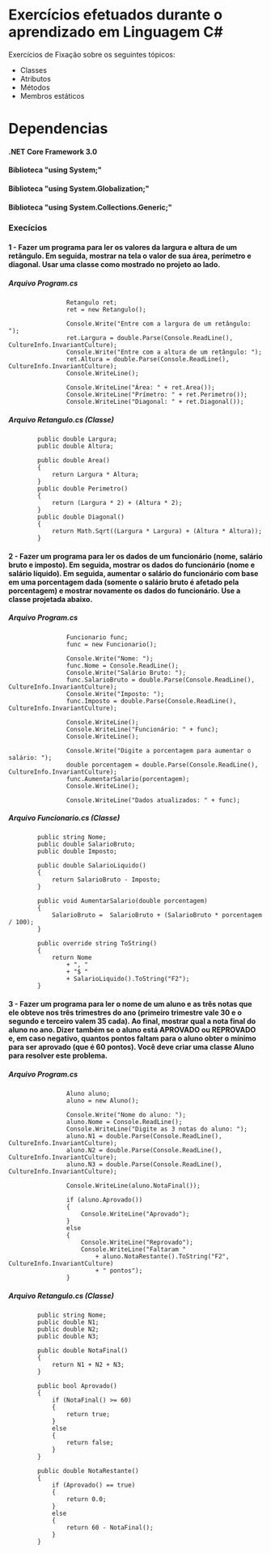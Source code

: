 # Exercícios efetuados durante o aprendizado em Linguagem C#
Exercícios de Fixação sobre os seguintes tópicos:
- Classes
- Atributos
- Métodos
- Membros estáticos

# Dependencias
#### .NET Core Framework 3.0
#### Biblioteca "using System;"
#### Biblioteca "using System.Globalization;"
#### Biblioteca "using System.Collections.Generic;"

### Execícios
#### 1 - Fazer um programa para ler os valores da largura e altura de um retângulo. Em seguida, mostrar na tela o valor de sua área, perímetro e diagonal. Usar uma classe como mostrado no projeto ao lado.

##### Arquivo Program.cs
```
                Retangulo ret;
                ret = new Retangulo();

                Console.Write("Entre com a largura de um retângulo: ");
                ret.Largura = double.Parse(Console.ReadLine(), CultureInfo.InvariantCulture);
                Console.Write("Entre com a altura de um retângulo: ");
                ret.Altura = double.Parse(Console.ReadLine(), CultureInfo.InvariantCulture);
                Console.WriteLine();

                Console.WriteLine("Área: " + ret.Area());
                Console.WriteLine("Prímetro: " + ret.Perimetro());
                Console.WriteLine("Diagonal: " + ret.Diagonal());
```

##### Arquivo Retangulo.cs (Classe)
```
        public double Largura;
        public double Altura;

        public double Area()
        {
            return Largura * Altura;
        }
        public double Perimetro()
        {
            return (Largura * 2) + (Altura * 2);
        }
        public double Diagonal()
        {
            return Math.Sqrt((Largura * Largura) + (Altura * Altura));
        }
```

#### 2 - Fazer um programa para ler os dados de um funcionário (nome, salário bruto e imposto). Em seguida, mostrar os dados do funcionário (nome e salário líquido). Em seguida, aumentar o salário do funcionário com base em uma porcentagem dada (somente o salário bruto é afetado pela porcentagem) e mostrar novamente os dados do funcionário. Use a classe projetada abaixo.

##### Arquivo Program.cs
```
                Funcionario func;
                func = new Funcionario();

                Console.Write("Nome: ");
                func.Nome = Console.ReadLine();
                Console.Write("Salário Bruto: ");
                func.SalarioBruto = double.Parse(Console.ReadLine(), CultureInfo.InvariantCulture);
                Console.Write("Imposto: ");
                func.Imposto = double.Parse(Console.ReadLine(), CultureInfo.InvariantCulture);

                Console.WriteLine();
                Console.WriteLine("Funcionário: " + func);
                Console.WriteLine();

                Console.Write("Digite a porcentagem para aumentar o salário: ");
                double porcentagem = double.Parse(Console.ReadLine(), CultureInfo.InvariantCulture);
                func.AumentarSalario(porcentagem);
                Console.WriteLine();

                Console.WriteLine("Dados atualizados: " + func);
```

##### Arquivo Funcionario.cs (Classe)
```
        public string Nome;
        public double SalarioBruto;
        public double Imposto;

        public double SalarioLiquido()
        {
            return SalarioBruto - Imposto;
        }

        public void AumentarSalario(double porcentagem)
        {
            SalarioBruto =  SalarioBruto + (SalarioBruto * porcentagem / 100);
        }

        public override string ToString()
        {
            return Nome 
                + ", " 
                + "$ " 
                + SalarioLiquido().ToString("F2");
        }
```

#### 3 - Fazer um programa para ler o nome de um aluno e as três notas que ele obteve nos três trimestres do ano (primeiro trimestre vale 30 e o segundo e terceiro valem 35 cada). Ao final, mostrar qual a nota final do aluno no ano. Dizer também se o aluno está APROVADO ou REPROVADO e, em caso negativo, quantos pontos faltam para o aluno obter o mínimo para ser aprovado (que é 60 pontos). Você deve criar uma classe Aluno para resolver este problema.

##### Arquivo Program.cs
```
                Aluno aluno;
                aluno = new Aluno();

                Console.Write("Nome do aluno: ");
                aluno.Nome = Console.ReadLine();
                Console.WriteLine("Digite as 3 notas do aluno: ");
                aluno.N1 = double.Parse(Console.ReadLine(), CultureInfo.InvariantCulture);
                aluno.N2 = double.Parse(Console.ReadLine(), CultureInfo.InvariantCulture);
                aluno.N3 = double.Parse(Console.ReadLine(), CultureInfo.InvariantCulture);

                Console.WriteLine(aluno.NotaFinal());

                if (aluno.Aprovado())
                {
                    Console.WriteLine("Aprovado");
                }
                else
                {
                    Console.WriteLine("Reprovado");
                    Console.WriteLine("Faltaram " 
                        + aluno.NotaRestante().ToString("F2", CultureInfo.InvariantCulture) 
                        + " pontos");
                }
```

##### Arquivo Retangulo.cs (Classe)
```
        public string Nome;
        public double N1;
        public double N2;
        public double N3;

        public double NotaFinal() 
        {
            return N1 + N2 + N3;
        }

        public bool Aprovado()
        {
            if (NotaFinal() >= 60)
            {
                return true;
            }
            else
            {
                return false;
            }
        }

        public double NotaRestante()
        {
            if (Aprovado() == true)
            {
                return 0.0;
            }
            else
            {
                return 60 - NotaFinal();
            }
        }
```